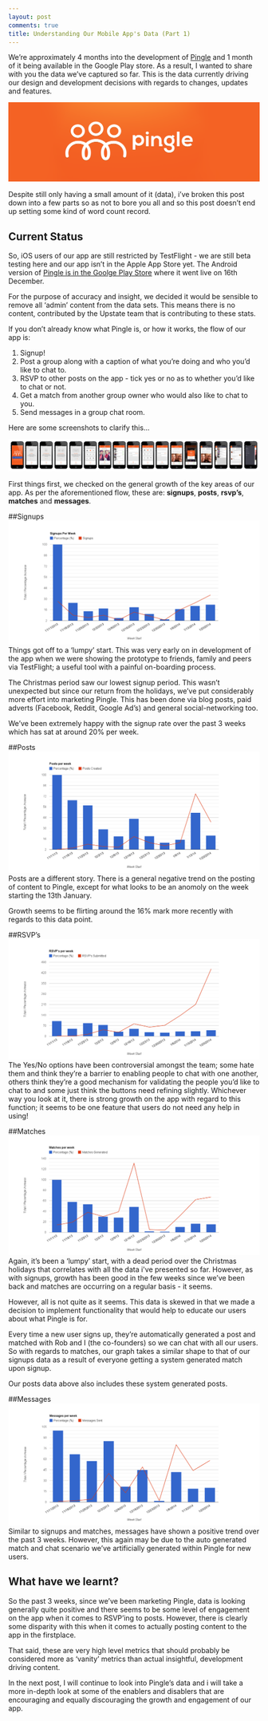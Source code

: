 ```yaml
---
layout: post
comments: true
title: Understanding Our Mobile App's Data (Part 1)
---
```


We’re approximately 4 months into the development of [Pingle](http://joinpingle.com) and 1 month of it being available in the Google Play store. As a result, I wanted to share with you the data we’ve captured so far. This is the data currently driving our design and development decisions with regards to changes, updates and features.

![Pingle Logo](/images/2014-01-30-understanding-our-mobile-apps-data-part-1/social_logo.png)

Despite still only having a small amount of it (data), i’ve broken this post down into a few parts so as not to bore you all and so this post doesn’t end up setting some kind of word count record.

## Current Status
So, iOS users of our app are still restricted by TestFlight - we are still beta testing here and our app isn’t in the Apple App Store yet. The Android version of [Pingle is in the Goolge Play Store](https://play.google.com/store/apps/details?id=com.betahive.pingle&hl=en) where it went live on 16th December.

For the purpose of accuracy and insight, we decided it would be sensible to remove all ‘admin’ content from the data sets. This means there is no content, contributed by the Upstate team that is contributing to these stats.

If you don’t already know what Pingle is, or how it works, the flow of our app is:

1. Signup!
2. Post a group along with a caption of what you’re doing and who you’d like to chat to.
3. RSVP to other posts on the app - tick yes or no as to whether you’d like to chat or not.
4. Get a match from another group owner who would also like to chat to you.
5. Send messages in a group chat room.

Here are some screenshots to clarify this…

![Pingle Screenshots](/images/2014-01-30-understanding-our-mobile-apps-data-part-1/Walkthrough.jpg)

First things first, we checked on the general growth of the key areas of our app. As per the aforementioned flow, these are: **signups**, **posts**, **rsvp’s**, **matches** and **messages**.

##Signups
![Pingle Signups Per Week](/images/2014-01-30-understanding-our-mobile-apps-data-part-1/pingle_signups_per_week.png)
Things got off to a ‘lumpy’ start. This was very early on in development of the app when we were showing the prototype to friends, family and peers via TestFlight; a useful tool with a painful on-boarding process.

The Christmas period saw our lowest signup period. This wasn’t unexpected but since our return from the holidays, we’ve put considerably more effort into marketing Pingle. This has been done via blog posts, paid adverts (Facebook, Reddit, Google Ad’s) and general social-networking too.

We’ve been extremely happy with the signup rate over the past 3 weeks which has sat at around 20% per week.

##Posts
![Pingle Posts Per Week](/images/2014-01-30-understanding-our-mobile-apps-data-part-1/pingle_posts_per_week.png)
Posts are a different story. There is a general negative trend on the posting of content to Pingle, except for what looks to be an anomoly on the week starting the 13th January.

Growth seems to be flirting around the 16% mark more recently with regards to this data point.

##RSVP’s
![Pingle RSVP's Per Week](/images/2014-01-30-understanding-our-mobile-apps-data-part-1/pingle_rsvps_per_week.png)
The Yes/No options have been controversial amongst the team; some hate them and think they’re a barrier to enabling people to chat with one another, others think they’re a good mechanism for validating the people you’d like to chat to and some just think the buttons need refining slightly. Whichever way you look at it, there is strong growth on the app with regard to this function; it seems to be one feature that users do not need any help in using!

##Matches
![Pingle Matches Per Week](/images/2014-01-30-understanding-our-mobile-apps-data-part-1/pingle_matches_per_week.png)
Again, it’s been a ‘lumpy’ start, with a dead period over the Christmas holidays that correlates with all the data i've presented so far. However, as with signups, growth has been good in the few weeks since we’ve been back and matches are occurring on a regular basis - it seems.

However, all is not quite as it seems. This data is skewed in that we made a decision to implement functionality that would help to educate our users about what Pingle is for.

Every time a new user signs up, they’re automatically generated a post and matched with Rob and I (the co-founders) so we can chat with all our users. So with regards to matches, our graph takes a similar shape to that of our signups data as a result of everyone getting a system generated match upon signup.

Our posts data above also includes these system generated posts.

##Messages
![Pingle Messages Per Week](/images/2014-01-30-understanding-our-mobile-apps-data-part-1/pingle_messages_per_week.png)
Similar to signups and matches, messages have shown a positive trend over the past 3 weeks. However, this again may be due to the auto generated match and chat scenario we’ve artificially generated within Pingle for new users.


## What have we learnt?
So the past 3 weeks, since we’ve been marketing Pingle, data is looking generally quite positive and there seems to be some level of engagement on the app when it comes to RSVP’ing to posts. However, there is clearly some disparity with this when it comes to actually posting content to the app in the firstplace.

That said, these are very high level metrics that should probably be considered more as ‘vanity’ metrics than actual insightful, development driving content. 

In the next post, I will continue to look into Pingle’s data and i will take a more in-depth look at some of the enablers and disablers that are encouraging and equally discouraging the growth and engagement of our app.
